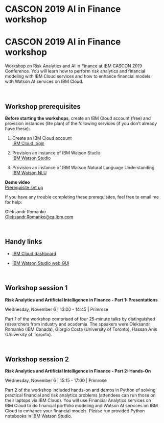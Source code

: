 # CASCON 2019 AI in Finance workshop



# CASCON 2019 AI in Finance workshop

Workshop on Risk Analytics and AI in Finance at IBM CASCON 2019 Conference. You will learn how to perform risk analytics and financial modeling with IBM Cloud services and how to enhance financial models with Watson AI services on IBM Cloud.

<p>&nbsp;</p>


## Workshop prerequisites
**Before starting the workshops**, create an IBM Cloud account (free) and provision instances (lite plan) of the following services (if you don't already have these):
<ol>
<li>
<p>Create an IBM Cloud account<br/>
<a href="https://cloud.ibm.com/login">IBM Cloud login</a></p>
</li>
<li>
<p>Provision an instance of IBM Watson Studio<br/>
<a href="https://cloud.ibm.com/catalog/services/watson-studio">IBM Watson Studio</a></p>
</li>
<li>
<p>Provision an instance of IBM Watson Natural Language Understanding<br/>
<a href="https://cloud.ibm.com/catalog/services/natural-language-understanding">IBM Watson NLU</a></p>
</li>
</ol>

**Demo video**<br/>
<a href="https://youtu.be/8ZQ4cSH6-qE">Prerequisite set up</a>

If you have any trouble completing these prerequisites, feel free to email me for help:

Oleksandr Romanko<br/>
<a mail="Oleksandr.Romanko@ca.ibm.com">Oleksandr.Romanko@ca.ibm.com</a>

<p>&nbsp;</p>


## Handy links

<ul>
<li>
<p><a href="https://cloud.ibm.com/resources">IBM Cloud dashboard</a></p>
</li>
<li>
<p><a href="https://dataplatform.cloud.ibm.com/home">IBM Watson Studio web GUI</a></p>
</li>
</ul>

<p>&nbsp;</p>


## Workshop session 1
**Risk Analytics and Artificial Intelligence in Finance - Part 1: Presentations**

Wednesday, November 6 | 13:00 - 14:45 | Primrose

Part 1 of the workshop comprised of four 25-minute talks by distinguished researchers from industry and academia. The speakers were Oleksandr Romanko (IBM Canada), Giorgio Costa (University of Toronto), Hassan Anis (University of Toronto).

<p>&nbsp;</p>

## Workshop session 2
**Risk Analytics and Artificial Intelligence in Finance - Part 2: Hands-On**

Wednesday, November 6 | 15:15 - 17:00 | Primrose

Part 2 of the workshop included hands-on and demos in Python of solving practical financial and risk analytics problems (attendees can run those on their laptops via IBM Cloud). You will use Financial Analytics services on IBM Cloud to do financial portfolio modeling and Watson AI services on IBM Cloud to emhance your financial models. Please run provided Python notebooks in IBM Watson Studio.
